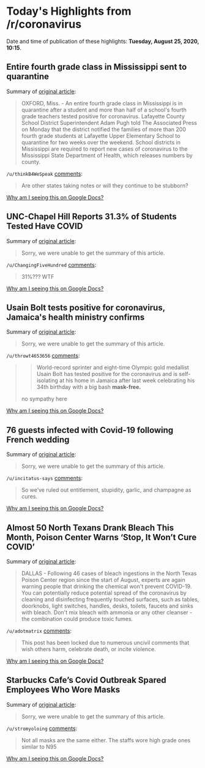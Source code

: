 # Today's Highlights from /r/coronavirus

Date and time of publication of these highlights: **Tuesday, August 25, 2020, 10:15**.

## Entire fourth grade class in Mississippi sent to quarantine

Summary of [original article](https://www.clarionledger.com/story/news/2020/08/24/entire-mississippi-fourth-grade-class-quarantine-covid/5625447002/?for-guid=30f8c10e-c109-11ea-9665-f21c177b84f8&utm_source=clarionledger-Daily%20Briefing&utm_medium=email&utm_campaign=daily_briefing&utm_term=hero):

> OXFORD, Miss. - An entire fourth grade class in Mississippi is in quarantine after a student and more than half of a school's fourth grade teachers tested positive for coronavirus. Lafayette County School District Superintendent Adam Pugh told The Associated Press on Monday that the district notified the families of more than 200 fourth grade students at Lafayette Upper Elementary School to quarantine for two weeks over the weekend. School districts in Mississippi are required to report new cases of coronavirus to the Mississippi State Department of Health, which releases numbers by county.

`/u/thinkB4WeSpeak` [comments](https://www.reddit.com/r/Coronavirus/comments/iga2vl/entire_fourth_grade_class_in_mississippi_sent_to/):

> Are other states taking notes or will they continue to be stubborn?

[Why am I seeing this on Google Docs?](https://docs.google.com/document/d/1Dc6We63vOXIZsc0op-Bt4abqkYjXzOigalQqFxmvvbM/edit?usp=sharing)

## UNC-Chapel Hill Reports 31.3% of Students Tested Have COVID

Summary of [original article](https://indyweek.com/news/orange/unc-carolina-inn-covid-19/):

> Sorry, we were unable to get the summary of this article.

`/u/ChangingFiveHundred` [comments](https://www.reddit.com/r/Coronavirus/comments/ig4n2u/uncchapel_hill_reports_313_of_students_tested/):

> 31%???  WTF

[Why am I seeing this on Google Docs?](https://docs.google.com/document/d/1Dc6We63vOXIZsc0op-Bt4abqkYjXzOigalQqFxmvvbM/edit?usp=sharing)

## Usain Bolt tests positive for coronavirus, Jamaica's health ministry confirms

Summary of [original article](https://www.cbc.ca/sports/olympics/summer/trackandfield/usain-bolt-coronavirus-report-birthday-party-1.5697569):

> Sorry, we were unable to get the summary of this article.

`/u/throwt4653656` [comments](https://www.reddit.com/r/Coronavirus/comments/igbunf/usain_bolt_tests_positive_for_coronavirus/):

> > World-record sprinter and eight-time Olympic gold medallist Usain Bolt has tested positive for the coronavirus and is self-isolating at his home in Jamaica after last week celebrating his 34th birthday with a big bash **mask-free.**
> 
> no sympathy here

[Why am I seeing this on Google Docs?](https://docs.google.com/document/d/1Dc6We63vOXIZsc0op-Bt4abqkYjXzOigalQqFxmvvbM/edit?usp=sharing)

## 76 guests infected with Covid-19 following French wedding

Summary of [original article](https://www.brusselstimes.com/news/belgium-all-news/128368/76-wedding-guests-contract-covid-19-after-safe-ceremony/):

> Sorry, we were unable to get the summary of this article.

`/u/incitatus-says` [comments](https://www.reddit.com/r/Coronavirus/comments/ig9igw/76_guests_infected_with_covid19_following_french/):

> So we’ve ruled out entitlement, stupidity, garlic, and champagne as cures.

[Why am I seeing this on Google Docs?](https://docs.google.com/document/d/1Dc6We63vOXIZsc0op-Bt4abqkYjXzOigalQqFxmvvbM/edit?usp=sharing)

## Almost 50 North Texans Drank Bleach This Month, Poison Center Warns ‘Stop, It Won’t Cure COVID’

Summary of [original article](https://dfw.cbslocal.com/2020/08/24/almost-50-north-texans-drank-bleach-this-month-poison-center-warns-stop-it-wont-cure-covid/):

> DALLAS - Following 46 cases of bleach ingestions in the North Texas Poison Center region since the start of August, experts are again warning people that drinking the chemical won't prevent COVID-19. You can potentially reduce potential spread of the coronavirus by cleaning and disinfecting frequently touched surfaces, such as tables, doorknobs, light switches, handles, desks, toilets, faucets and sinks with bleach. Don't mix bleach with ammonia or any other cleanser - the combination could produce toxic fumes.

`/u/adotmatrix` [comments](https://www.reddit.com/r/Coronavirus/comments/ifwcsn/almost_50_north_texans_drank_bleach_this_month/):

> This post has been locked due to numerous uncivil comments that wish others harm, celebrate death, or incite violence.

[Why am I seeing this on Google Docs?](https://docs.google.com/document/d/1Dc6We63vOXIZsc0op-Bt4abqkYjXzOigalQqFxmvvbM/edit?usp=sharing)

## Starbucks Cafe’s Covid Outbreak Spared Employees Who Wore Masks

Summary of [original article](https://www.bloomberg.com/news/articles/2020-08-25/this-starbucks-in-south-korea-became-a-beacon-for-mask-wearing):

> Sorry, we were unable to get the summary of this article.

`/u/stromyoloing` [comments](https://www.reddit.com/r/Coronavirus/comments/ig6vfu/starbucks_cafes_covid_outbreak_spared_employees/):

> Not all masks are the same either. The staffs wore high grade ones similar to N95

[Why am I seeing this on Google Docs?](https://docs.google.com/document/d/1Dc6We63vOXIZsc0op-Bt4abqkYjXzOigalQqFxmvvbM/edit?usp=sharing)

